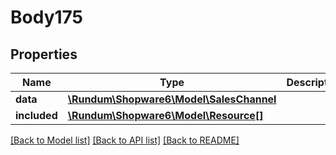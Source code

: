 # Body175

## Properties
Name | Type | Description | Notes
------------ | ------------- | ------------- | -------------
**data** | [**\Rundum\Shopware6\Model\SalesChannel**](SalesChannel.md) |  | [optional] 
**included** | [**\Rundum\Shopware6\Model\Resource[]**](Resource.md) |  | [optional] 

[[Back to Model list]](../../README.md#documentation-for-models) [[Back to API list]](../../README.md#documentation-for-api-endpoints) [[Back to README]](../../README.md)

